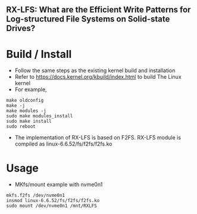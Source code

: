 ## RX-LFS: What are the Efficient Write Patterns for Log-structured File Systems on Solid-state Drives?

# Build / Install
- Follow the same steps as the existing kernel build and installation
- Refer to https://docs.kernel.org/kbuild/index.html to build The Linux kernel
- For example,
```
make oldconfig
make -j
make modules -j
sudo make modules_install
sudo make install
sudo reboot
```
- The implementation of RX-LFS is based on F2FS. RX-LFS module is compiled as linux-6.6.52/fs/f2fs/f2fs.ko

# Usage
- MKfs/mount example with nvme0n1
```
mkfs.f2fs /dev/nvme0n1
insmod linux-6.6.52/fs/f2fs/f2fs.ko
sudo mount /dev/nvme0n1 /mnt/RXLFS
```
